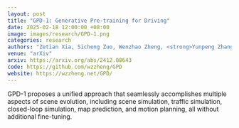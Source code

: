 ```yaml
---
layout: post
title: "GPD-1: Generative Pre-training for Driving"
date: 2025-02-18 12:00:00 +08:00
image: images/research/GPD-1.png
categories: research
authors: "Zetian Xia, Sicheng Zuo, Wenzhao Zheng, <strong>Yunpeng Zhang</strong>, Dalong Du, Jie Zhou, Jiwen Lu, Shanghang Zhang"
venue: "arXiv"
arxiv: https://arxiv.org/abs/2412.08643
code: https://github.com/wzzheng/GPD
website: https://wzzheng.net/GPD/
---
```

GPD-1 proposes a unified approach that seamlessly accomplishes multiple aspects of scene evolution, including scene simulation, traffic simulation, closed-loop simulation, map prediction, and motion planning, all without additional fine-tuning.